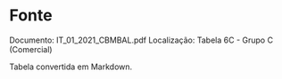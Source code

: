 # Fonte
Documento: IT_01_2021_CBMBAL.pdf
Localização: Tabela 6C - Grupo C (Comercial)

Tabela convertida em Markdown.
